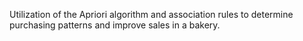 Utilization of the Apriori algorithm and association rules to determine
purchasing patterns and improve sales in a bakery.
